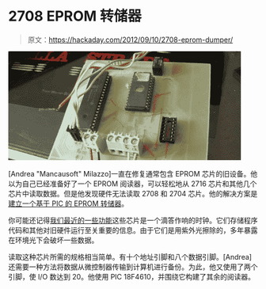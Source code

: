 # 2708 EPROM 转储器

> 原文：<https://hackaday.com/2012/09/10/2708-eprom-dumper/>

![](img/72501ad5f6d7b4f86f20c3a3b047bdfb.png "2708-eprom-reader")

[Andrea "Mancausoft" Milazzo]一直在修复通常包含 EPROM 芯片的旧设备。他以为自己已经准备好了一个 EPROM 阅读器，可以轻松地从 2716 芯片和其他几个芯片中读取数据。但是他发现硬件无法读取 2708 和 2704 芯片。他的解决方案是[建立一个基于 PIC 的 EPROM 转储器](http://museo.freaknet.org/en/eprom-2708/)。

你可能还记得[我们最近的一些功能](http://hackaday.com/2012/06/26/taking-a-dump-from-some-old-hardware/)这些芯片是一个滴答作响的时钟。它们存储程序代码和其他对旧硬件运行至关重要的信息。由于它们是用紫外光擦除的，多年暴露在环境光下会破坏一些数据。

读取这种芯片所需的规格相当简单。有十个地址引脚和八个数据引脚。[Andrea]还需要一种方法将数据从微控制器传输到计算机进行备份。为此，他又使用了两个引脚，使 I/O 数达到 20。他使用 PIC 18F4610，并围绕它构建了其余的阅读器。